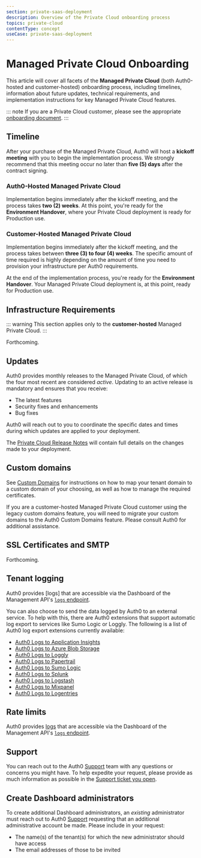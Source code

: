 ```yaml
---
section: private-saas-deployment
description: Overview of the Private Cloud onboarding process
topics: private-cloud
contentType: concept
useCase: private-saas-deployment
---
```

# Managed Private Cloud Onboarding

This article will cover all facets of the **Managed Private Cloud** (both Auth0-hosted and customer-hosted) onboarding process, including timelines, information about future updates, technical requirements, and implementation instructions for key Managed Private Cloud features.

::: note
If you are a Private Cloud customer, please see the appropriate [onboarding document](/private-saas-deployment/onboarding/private-cloud). 
:::

## Timeline

After your purchase of the Managed Private Cloud, Auth0 will host a **kickoff meeting** with you to begin the implementation process. We strongly recommend that this meeting occur no later than **five (5) days** after the contract signing.

### Auth0-Hosted Managed Private Cloud

Implementation begins immediately after the kickoff meeting, and the process takes **two (2) weeks**. At this point, you're ready for the **Environment Handover**, where your Private Cloud deployment is ready for Production use.

### Customer-Hosted Managed Private Cloud

Implementation begins immediately after the kickoff meeting, and the process takes between **three (3) to four (4) weeks**. The specific amount of time required is highly depending on the amount of time you need to provision your infrastructure per Auth0 requirements.

At the end of the implementation process, you're ready for the **Environment Handover**. Your Managed Private Cloud deployment is, at this point, ready for Production use.

## Infrastructure Requirements

::: warning
This section applies only to the **customer-hosted** Managed Private Cloud.
:::

Forthcoming.

## Updates

Auth0 provides monthly releases to the Managed Private Cloud, of which the four most recent are considered *active*. Updating to an active release is mandatory and ensures that you receive:

* The latest features
* Security fixes and enhancements
* Bug fixes

Auth0 will reach out to you to coordinate the specific dates and times during which updates are applied to your deployment.

The [Private Cloud Release Notes](https://auth0.com/releases/) will contain full details on the changes made to your deployment.

## Custom domains

See [Custom Domains](/custom-domains) for instructions on how to map your tenant domain to a custom domain of your choosing, as well as how to manage the required certificates.

If you are a customer-hosted Managed Private Cloud customer using the legacy custom domains feature, you will need to migrate your custom domains to the Auth0 Custom Domains feature. Please consult Auth0 for additional assistance.

## SSL Certificates and SMTP

Forthcoming.

## Tenant logging

Auth0 provides [logs] that are accessible via the Dashboard of the Management API's [`logs` endpoint](/api/v2#!/Logs/get_logs).

You can also choose to send the data logged by Auth0 to an external service. To help with this, there are Auth0 extensions that support automatic log export to services like Sumo Logic or Loggly. The following is a list of Auth0 log export extensions currently available:

* [Auth0 Logs to Application Insights](/extensions/application-insight)
* [Auth0 Logs to Azure Blob Storage](/extensions/azure-blob-storage)
* [Auth0 Logs to Loggly](/extensions/loggly)
* [Auth0 Logs to Papertrail](/extensions/papertrail)
* [Auth0 Logs to Sumo Logic](/extensions/sumologic)
* [Auth0 Logs to Splunk](/extensions/splunk)
* [Auth0 Logs to Logstash](/extensions/logstash)
* [Auth0 Logs to Mixpanel](/extensions/mixpanel)
* [Auth0 Logs to Logentries](/extensions/logentries)

## Rate limits

Auth0 provides [logs](/logs) that are accessible via the Dashboard of the Management API's [`logs` endpoint](/api/v2#!/Logs/get_logs).

## Support

You can reach out to the Auth0 [Support](${env.DOMAIN_URL_SUPPORT}) team with any questions or concerns you might have. To help expedite your request, please provide as much information as possible in the [Support ticket you open](/support/tickets).

## Create Dashboard administrators

To create additional Dashboard administrators, an *existing* administrator must reach out to Auth0 [Support](${env.DOMAIN_URL_SUPPORT}) requesting that an additional administrative account be made. Please include in your request:

* The name(s) of the tenant(s) for which the new administrator should have access
* The email addresses of those to be invited